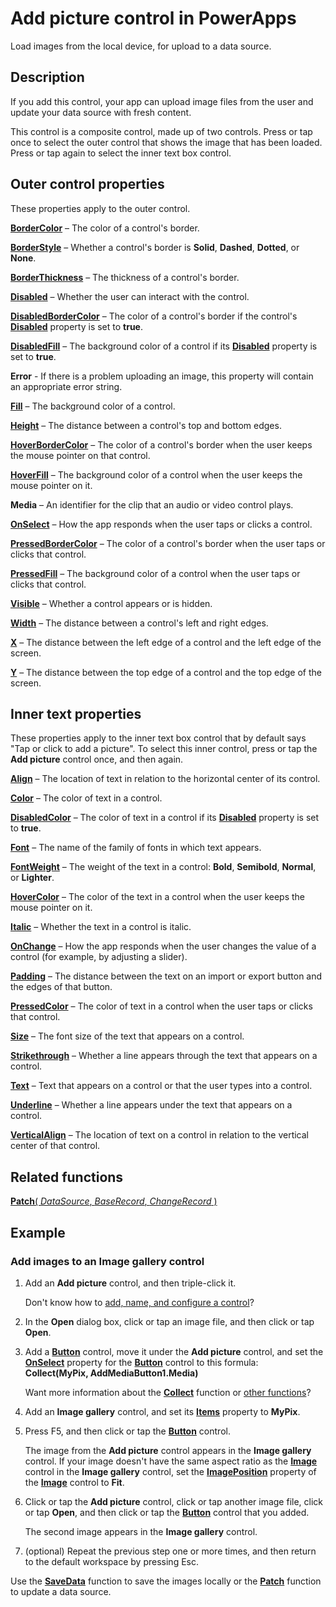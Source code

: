 <properties
    pageTitle="Add picture control: reference | Microsoft PowerApps"
    description="Information, including properties and examples, about the Add picture control"
    services=""
    suite="powerapps"
    documentationCenter="na"
    authors="aftowen"
    manager="erikre"
    editor=""
    tags=""/>

<tags
   ms.service="powerapps"
   ms.devlang="na"
   ms.topic="article"
   ms.tgt_pltfrm="na"
   ms.workload="na"
   ms.date="03/10/2016"
   ms.author="anneta"/>

# Add picture control in PowerApps #
Load images from the local device, for upload to a data source.

## Description ##
If you add this control, your app can upload image files from the user and update your data source with fresh content.

This control is a composite control, made up of two controls.  Press or tap once to select the outer control that shows the image that has been loaded.  Press or tap again to select the inner text box control.

## Outer control properties ##

These properties apply to the outer control. 

**[BorderColor](properties-color-border.md)** – The color of a control's border.

**[BorderStyle](properties-color-border.md)** – Whether a control's border is **Solid**, **Dashed**, **Dotted**, or **None**.

**[BorderThickness](properties-color-border.md)** – The thickness of a control's border.

**[Disabled](properties-core.md)** – Whether the user can interact with the control.

**[DisabledBorderColor](properties-color-border.md)** – The color of a control's border if the control's **[Disabled](properties-core.md)** property is set to **true**.

**[DisabledFill](properties-color-border.md)** – The background color of a control if its **[Disabled](properties-core.md)** property is set to **true**.

**Error** - If there is a problem uploading an image, this property will contain an appropriate error string.

**[Fill](properties-color-border.md)** – The background color of a control.

**[Height](properties-size-location.md)** – The distance between a control's top and bottom edges.

**[HoverBorderColor](properties-color-border.md)** – The color of a control's border when the user keeps the mouse pointer on that control.

**[HoverFill](properties-color-border.md)** – The background color of a control when the user keeps the mouse pointer on it.

**Media** – An identifier for the clip that an audio or video control plays.

**[OnSelect](properties-core.md)** – How the app responds when the user taps or clicks a control.

**[PressedBorderColor](properties-color-border.md)** – The color of a control's border when the user taps or clicks that control.

**[PressedFill](properties-color-border.md)** – The background color of a control when the user taps or clicks that control.

**[Visible](properties-core.md)** – Whether a control appears or is hidden.

**[Width](properties-size-location.md)** – The distance between a control's left and right edges.

**[X](properties-size-location.md)** – The distance between the left edge of a control and the left edge of the screen.

**[Y](properties-size-location.md)** – The distance between the top edge of a control and the top edge of the screen.

## Inner text properties ##

These properties apply to the inner text box control that by default says "Tap or click to add a picture".  To select this inner control, press or tap the **Add picture** control once, and then again.

**[Align](properties-text.md)** – The location of text in relation to the horizontal center of its control.

**[Color](properties-color-border.md)** – The color of text in a control.

**[DisabledColor](properties-color-border.md)** – The color of text in a control if its **[Disabled](properties-core.md)** property is set to **true**.

**[Font](properties-text.md)** – The name of the family of fonts in which text appears.

**[FontWeight](properties-text.md)** – The weight of the text in a control: **Bold**, **Semibold**, **Normal**, or **Lighter**.

**[HoverColor](properties-color-border.md)** – The color of the text in a control when the user keeps the mouse pointer on it.

**[Italic](properties-text.md)** – Whether the text in a control is italic.

**[OnChange](properties-core.md)** – How the app responds when the user changes the value of a control (for example, by adjusting a slider).

**[Padding](properties-size-location.md)** – The distance between the text on an import or export button and the edges of that button.

**[PressedColor](properties-color-border.md)** – The color of text in a control when the user taps or clicks that control.

**[Size](properties-text.md)** – The font size of the text that appears on a control.

**[Strikethrough](properties-text.md)** – Whether a line appears through the text that appears on a control.

**[Text](properties-core.md)** – Text that appears on a control or that the user types into a control.

**[Underline](properties-text.md)** – Whether a line appears under the text that appears on a control.

**[VerticalAlign](properties-text.md)** – The location of text on a control in relation to the vertical center of that control.

## Related functions ##

[**Patch**( *DataSource*, *BaseRecord*, *ChangeRecord* )](../functions/function-patch.md)

## Example ##
### Add images to an Image gallery control ###
1. Add an **Add picture** control, and then triple-click it.

	Don't know how to [add, name, and configure a control](../add-configure-controls.md)?

1. In the **Open** dialog box, click or tap an image file, and then click or tap **Open**.

1. Add a **[Button](control-button.md)** control, move it under the **Add picture** control, and set the **[OnSelect](properties-core.md)** property for the **[Button](control-button.md)** control to this formula:<br>
**Collect(MyPix, AddMediaButton1.Media)**

	Want more information about the **[Collect](../functions/function-clear-collect-clearcollect.md)** function or [other functions](../formula-reference.md)?

1. Add an **Image gallery** control, and set its **[Items](properties-core.md)** property to **MyPix**.

1. Press F5, and then click or tap the **[Button](control-button.md)** control.

	The image from the **Add picture** control appears in the **Image gallery** control. If your image doesn't have the same aspect ratio as the **[Image](control-image.md)** control in the **Image gallery** control, set the **[ImagePosition](properties-visual.md)** property of the **[Image](control-image.md)** control to **Fit**.

1. Click or tap the **Add picture** control, click or tap another image file, click or tap **Open**, and then click or tap the **[Button](control-button.md)** control that you added.

	The second image appears in the **Image gallery** control.

1. (optional) Repeat the previous step one or more times, and then return to the default workspace by pressing Esc.

Use the **[SaveData](../functions/function-savedata-loaddata.md)** function to save the images locally or the **[Patch](../functions/function-patch.md)** function to update a data source.
